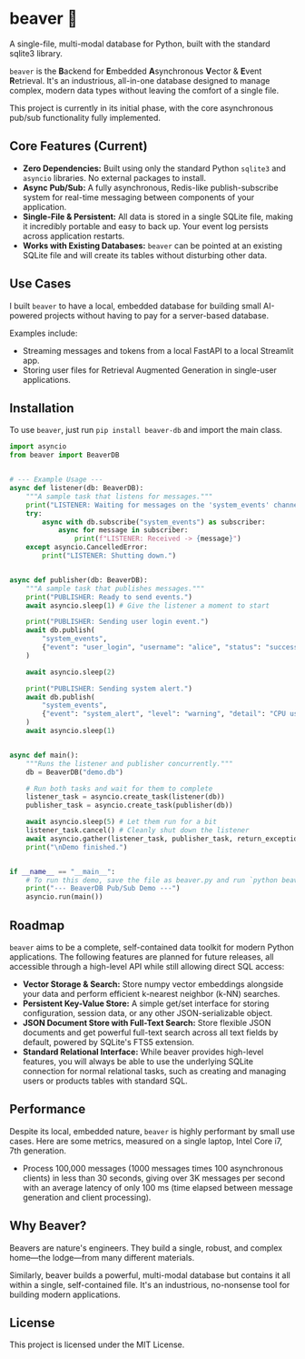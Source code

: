 # beaver 🦫

A single-file, multi-modal database for Python, built with the standard sqlite3 library.

`beaver` is the **B**ackend for **E**mbedded **A**synchronous **V**ector & **E**vent **R**etrieval. It's an industrious, all-in-one database designed to manage complex, modern data types without leaving the comfort of a single file.

This project is currently in its initial phase, with the core asynchronous pub/sub functionality fully implemented.

## Core Features (Current)

- **Zero Dependencies:** Built using only the standard Python `sqlite3` and `asyncio` libraries. No external packages to install.
- **Async Pub/Sub:** A fully asynchronous, Redis-like publish-subscribe system for real-time messaging between components of your application.
- **Single-File & Persistent:** All data is stored in a single SQLite file, making it incredibly portable and easy to back up. Your event log persists across application restarts.
- **Works with Existing Databases:** `beaver` can be pointed at an existing SQLite file and will create its tables without disturbing other data.

## Use Cases

I built `beaver` to have a local, embedded database for building small AI-powered projects without having to pay for a server-based database.

Examples include:

- Streaming messages and tokens from a local FastAPI to a local Streamlit app.
- Storing user files for Retrieval Augmented Generation in single-user applications.

## Installation

To use `beaver`, just run `pip install beaver-db` and import the main class.

```python
import asyncio
from beaver import BeaverDB


# --- Example Usage ---
async def listener(db: BeaverDB):
    """A sample task that listens for messages."""
    print("LISTENER: Waiting for messages on the 'system_events' channel...")
    try:
        async with db.subscribe("system_events") as subscriber:
            async for message in subscriber:
                print(f"LISTENER: Received -> {message}")
    except asyncio.CancelledError:
        print("LISTENER: Shutting down.")


async def publisher(db: BeaverDB):
    """A sample task that publishes messages."""
    print("PUBLISHER: Ready to send events.")
    await asyncio.sleep(1) # Give the listener a moment to start

    print("PUBLISHER: Sending user login event.")
    await db.publish(
        "system_events",
        {"event": "user_login", "username": "alice", "status": "success"}
    )

    await asyncio.sleep(2)

    print("PUBLISHER: Sending system alert.")
    await db.publish(
        "system_events",
        {"event": "system_alert", "level": "warning", "detail": "CPU usage at 85%"}
    )
    await asyncio.sleep(1)


async def main():
    """Runs the listener and publisher concurrently."""
    db = BeaverDB("demo.db")

    # Run both tasks and wait for them to complete
    listener_task = asyncio.create_task(listener(db))
    publisher_task = asyncio.create_task(publisher(db))

    await asyncio.sleep(5) # Let them run for a bit
    listener_task.cancel() # Cleanly shut down the listener
    await asyncio.gather(listener_task, publisher_task, return_exceptions=True)
    print("\nDemo finished.")


if __name__ == "__main__":
    # To run this demo, save the file as beaver.py and run `python beaver.py`
    print("--- BeaverDB Pub/Sub Demo ---")
    asyncio.run(main())
```

## Roadmap

`beaver` aims to be a complete, self-contained data toolkit for modern Python applications. The following features are planned for future releases, all accessible through a high-level API while still allowing direct SQL access:

- **Vector Storage & Search:** Store numpy vector embeddings alongside your data and perform efficient k-nearest neighbor (k-NN) searches.
- **Persistent Key-Value Store:** A simple get/set interface for storing configuration, session data, or any other JSON-serializable object.
- **JSON Document Store with Full-Text Search:** Store flexible JSON documents and get powerful full-text search across all text fields by default, powered by SQLite's FTS5 extension.
- **Standard Relational Interface:** While beaver provides high-level features, you will always be able to use the underlying SQLite connection for normal relational tasks, such as creating and managing users or products tables with standard SQL.

## Performance

Despite its local, embedded nature, `beaver` is highly performant by small use cases. Here are some metrics, measured on a single laptop, Intel Core i7, 7th generation.

- Process 100,000 messages (1000 messages times 100 asynchronous clients) in less than 30 seconds, giving over 3K messages per second with an average latency of only 100 ms (time elapsed between message generation and client processing).

## Why Beaver?

Beavers are nature's engineers. They build a single, robust, and complex home—the lodge—from many different materials.

Similarly, beaver builds a powerful, multi-modal database but contains it all within a single, self-contained file. It's an industrious, no-nonsense tool for building modern applications.

## License

This project is licensed under the MIT License.